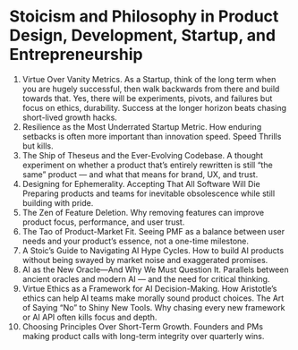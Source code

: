 # Stoicism and Philosophy in Product Design, Development, Startup, and Entrepreneurship

1. Virtue Over Vanity Metrics. As a Startup, think of the long term when you are hugely successful, then walk backwards from there and build towards that. Yes, there will be experiments, pivots, and failures but focus on ethics, durability. Success at the longer horizon beats chasing short-lived growth hacks.
2. Resilience as the Most Underrated Startup Metric. How enduring setbacks is often more important than innovation speed. Speed Thrills but kills.
3. The Ship of Theseus and the Ever-Evolving Codebase. A thought experiment on whether a product that’s entirely rewritten is still “the same” product — and what that means for brand, UX, and trust.
4. Designing for Ephemerality. Accepting That All Software Will Die
Preparing products and teams for inevitable obsolescence while still building with pride.
5. The Zen of Feature Deletion. Why removing features can improve product focus, performance, and user trust.
6. The Tao of Product-Market Fit. Seeing PMF as a balance between user needs and your product’s essence, not a one-time milestone.
7. A Stoic’s Guide to Navigating AI Hype Cycles. How to build AI products without being swayed by market noise and exaggerated promises.
8. AI as the New Oracle—And Why We Must Question It. Parallels between ancient oracles and modern AI — and the need for critical thinking.
9. Virtue Ethics as a Framework for AI Decision-Making. How Aristotle’s ethics can help AI teams make morally sound product choices. The Art of Saying “No” to Shiny New Tools. Why chasing every new framework or AI API often kills focus and depth.
10. Choosing Principles Over Short-Term Growth. Founders and PMs making product calls with long-term integrity over quarterly wins.